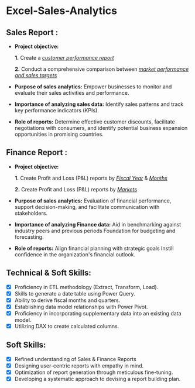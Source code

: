 # Excel-Sales-Analytics
## Sales Report :


- **Project objective:** 

    **1.** Create a _[customer performance report](https://github.com/nagraj19/Excel-Sales-Analytics/blob/main/customer%20performace%20report%202.pdf)_ 

    **2.** Conduct a comprehensive comparison between _[market performance and sales targets](https://github.com/nagraj19/Excel-Sales-Analytics/blob/main/Market%20performace%20vs%20Target%20Performace.pdf)_

- **Purpose of sales analytics:** Empower businesses to monitor and evaluate their sales activities and performance.

- **Importance of analyzing sales data:** Identify sales patterns and track key performance indicators (KPIs).

- **Role of reports:** Determine effective customer discounts, facilitate negotiations with consumers, and identify potential business expansion opportunities in promising countries.


## Finance Report :

- **Project objective:** 

    **1.** Create Profit and Loss (P&L) reports by _[Fiscal Year](https://github.com/nagraj19/Excel-Sales-Analytics/blob/main/P%20and%20l%20statement%20by%20fiscal%20year.pdf)_ & _[Months](https://github.com/nagraj19/Excel-Sales-Analytics/blob/main/p%20and%20l%20statement%20by%20months.pdf)_ 

   **2.** Create Profit and Loss (P&L) reports by _[Markets](https://github.com/KirandeepMarala/Excel-Sales_Analysis/blob/main/P%26L%20Statement%20by%20Markets.pdf)_

- **Purpose of sales analytics:** Evaluation of financial performance, support decision-making, and facilitate communication with stakeholders.

- **Importance of analyzing Finance data:** Aid in benchmarking against industry peers and previous periods Foundation for budgeting and forecasting.

- **Role of reports:** Align financial planning with strategic goals Instill confidence in the organization's financial outlook.


## Technical & Soft Skills:
- [x]	Proficiency in ETL methodology (Extract, Transform, Load).
- [x]	Skills to generate a date table using Power Query.
- [x]	Ability to derive fiscal months and quarters.
- [x]	Establishing data model relationships with Power Pivot.
- [x]	Proficiency in incorporating supplementary data into an existing data model.
- [x]	Utilizing DAX to create calculated columns.

## Soft Skills:
- [x]	Refined understanding of Sales & Finance Reports
- [x]	Designing user-centric reports with empathy in mind.
- [x]	Optimization of report generation through meticulous fine-tuning.
- [x]	Developing a systematic approach to devising a report building plan.
